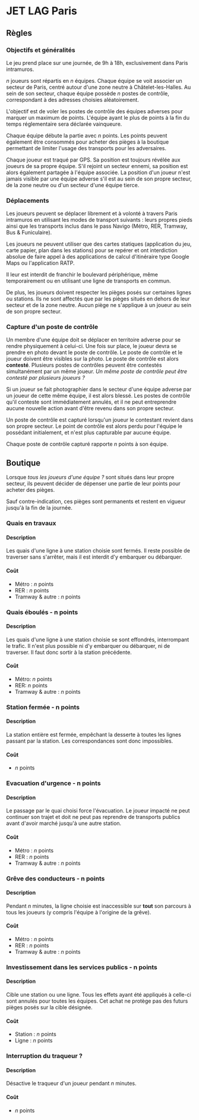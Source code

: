 # JET LAG Paris

## Règles

### Objectifs et généralités

Le jeu prend place sur une journée, de 9h à 18h, exclusivement dans Paris intramuros.

_n_ joueurs sont répartis en _n_ équipes. Chaque équipe se voit associer un secteur de Paris, centré autour d'une zone neutre à Châtelet-les-Halles. Au sein de son secteur, chaque équipe possède _n_ postes de contrôle, correspondant à des adresses choisies aléatoirement.

L'objectif est de voler les postes de contrôle des équipes adverses pour marquer un maximum de points. L'équipe ayant le plus de points à la fin du temps réglementaire sera déclarée vainqueure.

Chaque équipe débute la partie avec _n_ points. Les points peuvent également être consommés pour acheter des pièges à la boutique permettant de limiter l'usage des transports pour les adversaires.

Chaque joueur est traqué par GPS. Sa position est toujours révélée aux joueurs de sa propre équipe. S'il rejoint un secteur ennemi, sa position est alors également partagée à l'équipe associée. La position d'un joueur n'est jamais visible par une équipe adverse s'il est au sein de son propre secteur, de la zone neutre ou d'un secteur d'une équipe tierce.

### Déplacements

Les joueurs peuvent se déplacer librement et à volonté à travers Paris intramuros en utilisant les modes de transport suivants : leurs propres pieds ainsi que les transports inclus dans le pass Navigo (Métro, RER, Tramway, Bus & Funiculaire).

Les joueurs ne peuvent utiliser que des cartes statiques (application du jeu, carte papier, plan dans les stations) pour se repérer et ont interdiction absolue de faire appel à des applications de calcul d'itinéraire type Google Maps ou l'application RATP.

Il leur est interdit de franchir le boulevard périphérique, même temporairement ou en utilisant une ligne de transports en commun.

De plus, les joueurs doivent respecter les pièges posés sur certaines lignes ou stations. Ils ne sont affectés que par les pièges situés en dehors de leur secteur et de la zone neutre. Aucun piège ne s'applique à un joueur au sein de son propre secteur.

### Capture d'un poste de contrôle

Un membre d'une équipe doit se déplacer en territoire adverse pour se rendre physiquement à celui-ci. Une fois sur place, le joueur devra se prendre en photo devant le poste de contrôle. Le poste de contrôle et le joueur doivent être visibles sur la photo. Le poste de contrôle est alors **contesté**. Plusieurs postes de contrôles peuvent être contestés simultanément par un même joueur. _Un même poste de contrôle peut être contesté par plusieurs joueurs ?_

Si un joueur se fait photographier dans le secteur d'une équipe adverse par un joueur de cette même équipe, il est alors blessé. Les postes de contrôle qu'il conteste sont immédiatement annulés, et il ne peut entreprendre aucune nouvelle action avant d'être revenu dans son propre secteur.

Un poste de contrôle est capturé lorsqu'un joueur le contestant revient dans son propre secteur. Le point de contrôle est alors perdu pour l'équipe le possédant initialement, et n'est plus capturable par aucune équipe.

Chaque poste de contrôle capturé rapporte _n_ points à son équipe.

## Boutique

Lorsque _tous les joueurs d'une équipe ?_ sont situés dans leur propre secteur, ils peuvent décider de dépenser une partie de leur points pour acheter des pièges.

Sauf contre-indication, ces pièges sont permanents et restent en vigueur jusqu'à la fin de la journée.

### Quais en travaux

#### Description

Les quais d'une ligne à une station choisie sont fermés. Il reste possible de traverser sans s'arrêter, mais il est interdit d'y embarquer ou débarquer.

#### Coût

- Métro : _n_ points
- RER : _n_ points
- Tramway & autre : _n_ points

### Quais éboulés - n points

#### Description

Les quais d'une ligne à une station choisie se sont effondrés, interrompant le trafic. Il n'est plus possible ni d'y embarquer ou débarquer, ni de traverser. Il faut donc sortir à la station précédente.

#### Coût

- Métro: _n_ points
- RER: _n_ points
- Tramway & autre : _n_ points

### Station fermée - n points

#### Description

La station entière est fermée, empêchant la desserte à toutes les lignes passant par la station. Les correspondances sont donc impossibles.

#### Coût

- _n_ points

### Evacuation d'urgence - n points

#### Description

Le passage par le quai choisi force l'évacuation. Le joueur impacté ne peut continuer son trajet et doit ne peut pas reprendre de transports publics avant d'avoir marché jusqu'à une autre station.

#### Coût

- Métro : _n_ points
- RER : _n_ points
- Tramway & autre : _n_ points

### Grêve des conducteurs - n points

#### Description

Pendant _n_ minutes, la ligne choisie est inaccessible sur **tout** son parcours à tous les joueurs (y compris l'équipe à l'origine de la grêve).

#### Coût

- Métro : _n_ points
- RER : _n_ points
- Tramway & autre : _n_ points

### Investissement dans les services publics - n points

#### Description

Cible une station ou une ligne. Tous les effets ayant été appliqués à celle-ci sont annulés pour toutes les équipes. Cet achat ne protège pas des futurs pièges posés sur la cible désignée.

#### Coût

- Station : _n_ points
- Ligne : _n_ points

### Interruption du traqueur ?

#### Description

Désactive le traqueur d'un joueur pendant _n_ minutes.

#### Coût

- _n_ points
